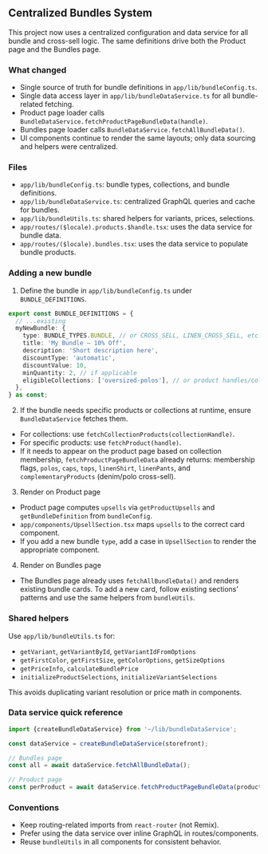 ## Centralized Bundles System

This project now uses a centralized configuration and data service for all bundle and cross-sell logic. The same definitions drive both the Product page and the Bundles page.

### What changed

- Single source of truth for bundle definitions in `app/lib/bundleConfig.ts`.
- Single data access layer in `app/lib/bundleDataService.ts` for all bundle-related fetching.
- Product page loader calls `BundleDataService.fetchProductPageBundleData(handle)`.
- Bundles page loader calls `BundleDataService.fetchAllBundleData()`.
- UI components continue to render the same layouts; only data sourcing and helpers were centralized.

### Files

- `app/lib/bundleConfig.ts`: bundle types, collections, and bundle definitions.
- `app/lib/bundleDataService.ts`: centralized GraphQL queries and cache for bundles.
- `app/lib/bundleUtils.ts`: shared helpers for variants, prices, selections.
- `app/routes/($locale).products.$handle.tsx`: uses the data service for bundle data.
- `app/routes/($locale).bundles.tsx`: uses the data service to populate bundle products.

### Adding a new bundle

1. Define the bundle in `app/lib/bundleConfig.ts` under `BUNDLE_DEFINITIONS`.

```ts
export const BUNDLE_DEFINITIONS = {
  // ...existing
  myNewBundle: {
    type: BUNDLE_TYPES.BUNDLE, // or CROSS_SELL, LINEN_CROSS_SELL, etc.
    title: 'My Bundle – 10% Off',
    description: 'Short description here',
    discountType: 'automatic',
    discountValue: 10,
    minQuantity: 2, // if applicable
    eligibleCollections: ['oversized-polos'], // or product handles/collections per your logic
  },
} as const;
```

2. If the bundle needs specific products or collections at runtime, ensure `BundleDataService` fetches them.

- For collections: use `fetchCollectionProducts(collectionHandle)`.
- For specific products: use `fetchProduct(handle)`.
- If it needs to appear on the product page based on collection membership, `fetchProductPageBundleData` already returns: membership flags, `polos`, `caps`, `tops`, `linenShirt`, `linenPants`, and `complementaryProducts` (denim/polo cross-sell).

3. Render on Product page

- Product page computes `upsells` via `getProductUpsells` and `getBundleDefinition` from `bundleConfig`.
- `app/components/UpsellSection.tsx` maps `upsells` to the correct card component.
- If you add a new bundle `type`, add a case in `UpsellSection` to render the appropriate component.

4. Render on Bundles page

- The Bundles page already uses `fetchAllBundleData()` and renders existing bundle cards. To add a new card, follow existing sections’ patterns and use the same helpers from `bundleUtils`.

### Shared helpers

Use `app/lib/bundleUtils.ts` for:

- `getVariant`, `getVariantById`, `getVariantIdFromOptions`
- `getFirstColor`, `getFirstSize`, `getColorOptions`, `getSizeOptions`
- `getPriceInfo`, `calculateBundlePrice`
- `initializeProductSelections`, `initializeVariantSelections`

This avoids duplicating variant resolution or price math in components.

### Data service quick reference

```ts
import {createBundleDataService} from '~/lib/bundleDataService';

const dataService = createBundleDataService(storefront);

// Bundles page
const all = await dataService.fetchAllBundleData();

// Product page
const perProduct = await dataService.fetchProductPageBundleData(productHandle);
```

### Conventions

- Keep routing-related imports from `react-router` (not Remix).
- Prefer using the data service over inline GraphQL in routes/components.
- Reuse `bundleUtils` in all components for consistent behavior.
